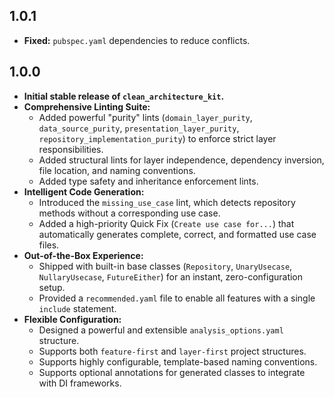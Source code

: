 ## 1.0.1

* **Fixed:** `pubspec.yaml` dependencies to reduce conflicts.
    

## 1.0.0

* **Initial stable release of `clean_architecture_kit`.**
* **Comprehensive Linting Suite:**
  * Added powerful "purity" lints (`domain_layer_purity`, `data_source_purity`, 
    `presentation_layer_purity`, `repository_implementation_purity`) to enforce strict layer 
    responsibilities.
  * Added structural lints for layer independence, dependency inversion, file location, and naming 
    conventions.
  * Added type safety and inheritance enforcement lints.
* **Intelligent Code Generation:**
  * Introduced the `missing_use_case` lint, which detects repository methods without a 
    corresponding use case.
  * Added a high-priority Quick Fix (`Create use case for...`) that automatically generates 
    complete, correct, and formatted use case files.
* **Out-of-the-Box Experience:**
  * Shipped with built-in base classes (`Repository`, `UnaryUsecase`, `NullaryUsecase`, 
    `FutureEither`) for an instant, zero-configuration setup.
  * Provided a `recommended.yaml` file to enable all features with a single `include` statement.
* **Flexible Configuration:**
  * Designed a powerful and extensible `analysis_options.yaml` structure.
  * Supports both `feature-first` and `layer-first` project structures.
  * Supports highly configurable, template-based naming conventions.
  * Supports optional annotations for generated classes to integrate with DI frameworks.